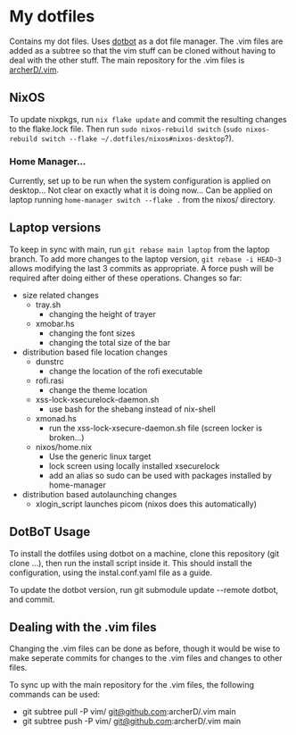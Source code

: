# My dotfiles
Contains my dot files.
Uses [dotbot](https://github.com/anishathalye/dotbot) as a dot file manager.
The .vim files are added as a subtree so that the vim stuff can be cloned without having to deal with the other stuff.
The main repository for the .vim files is [archerD/.vim](https://github.com/archerD/.vim).

## NixOS
To update nixpkgs, run `nix flake update` and commit the resulting changes to the flake.lock file.
Then run `sudo nixos-rebuild switch` (`sudo nixos-rebuild switch --flake ~/.dotfiles/nixos#nixos-desktop`?).
### Home Manager...
Currently, set up to be run when the system configuration is applied on desktop...
Not clear on exactly what it is doing now...
Can be applied on laptop running `home-manager switch --flake .` from the nixos/ directory.

## Laptop versions
To keep in sync with main, run `git rebase main laptop` from the laptop branch.
To add more changes to the laptop version, `git rebase -i HEAD~3` allows modifying the last 3 commits as appropriate.
A force push will be required after doing either of these operations.
Changes so far:
* size related changes
  * tray.sh
    * changing the height of trayer
  * xmobar.hs
    * changing the font sizes
    * changing the total size of the bar
* distribution based file location changes
  * dunstrc
    * change the location of the rofi executable
  * rofi.rasi
    * change the theme location
  * xss-lock-xsecurelock-daemon.sh
    * use bash for the shebang instead of nix-shell
  * xmonad.hs
    * run the xss-lock-xsecure-daemon.sh file (screen locker is broken...)
  * nixos/home.nix
    * Use the generic linux target
    * lock screen using locally installed xsecurelock
    * add an alias so sudo can be used with packages installed by home-manager
* distribution based autolaunching changes
  * xlogin_script launches picom (nixos does this automatically)

## DotBoT Usage
To install the dotfiles using dotbot on a machine, clone this repository (git clone ...), then run the install script inside it.
This should install the configuration, using the instal.conf.yaml file as a guide.

To update the dotbot version, run git submodule update --remote dotbot, and commit.

## Dealing with the .vim files
Changing the .vim files can be done as before, though it would be wise to make seperate commits for changes to the .vim files and changes to other files.

To sync up with the main repository for the .vim files, the following commands can be used:
* git subtree pull -P vim/ git@github.com:archerD/.vim main
* git subtree push -P vim/ git@github.com:archerD/.vim main

